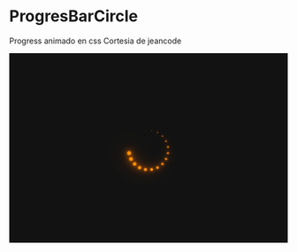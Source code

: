 # ProgresBarCircle
Progress animado en css Cortesia de jeancode

![](https://github.com/jeancode/ProgresBarCircle/blob/main/progressBarCircle.PNG?raw=true)
